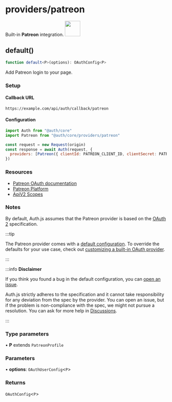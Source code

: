 # providers/patreon

<div style={{backgroundColor: "#000", display: "flex", justifyContent: "space-between", color: "#fff", padding: 16}}>
<span>Built-in <b>Patreon</b> integration.</span>
<a href="https://www.patreon.com/">
  <img style={{display: "block"}} src="https://authjs.dev/img/providers/patreon.svg" height="48" />
</a>
</div>

## default()

```ts
function default<P>(options): OAuthConfig<P>
```

Add Patreon login to your page.

### Setup

#### Callback URL
```
https://example.com/api/auth/callback/patreon
```

#### Configuration
```js
import Auth from "@auth/core"
import Patreon from "@auth/core/providers/patreon"

const request = new Request(origin)
const response = await Auth(request, {
  providers: [Patreon({ clientId: PATREON_CLIENT_ID, clientSecret: PATREON_CLIENT_SECRET })],
})
```

### Resources

 - [Patreon OAuth documentation](https://docs.patreon.com/#apiv2-oauth)
 - [Patreon Platform](https://www.patreon.com/portal/registration/register-clients)
 - [ApiV2 Scopes](https://docs.patreon.com/#scopes)

### Notes

By default, Auth.js assumes that the Patreon provider is
based on the [OAuth 2](https://www.rfc-editor.org/rfc/rfc6749.html) specification.

:::tip

The Patreon provider comes with a [default configuration](https://github.com/nextauthjs/next-auth/blob/main/packages/core/src/providers/patreon.ts).
To override the defaults for your use case, check out [customizing a built-in OAuth provider](https://authjs.dev/guides/providers/custom-provider#override-default-options).

:::

:::info **Disclaimer**

If you think you found a bug in the default configuration, you can [open an issue](https://authjs.dev/new/provider-issue).

Auth.js strictly adheres to the specification and it cannot take responsibility for any deviation from
the spec by the provider. You can open an issue, but if the problem is non-compliance with the spec,
we might not pursue a resolution. You can ask for more help in [Discussions](https://authjs.dev/new/github-discussions).

:::

### Type parameters

• **P** extends `PatreonProfile`

### Parameters

• **options**: `OAuthUserConfig`\<`P`\>

### Returns

`OAuthConfig`\<`P`\>
